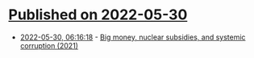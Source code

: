 # [Published on 2022-05-30](index.md)

* [2022-05-30, 06:16:18](https://news.ycombinator.com/item?id=31555938) - [Big money, nuclear subsidies, and systemic corruption (2021)](https://thebulletin.org/2021/02/big-money-nuclear-subsidies-and-systemic-corruption/)
